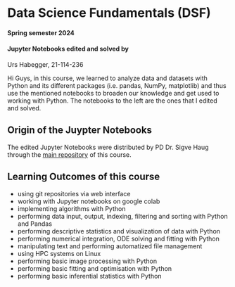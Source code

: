 # Data Science Fundamentals (DSF)
#### Spring semester 2024
#### Jupyter Notebooks edited and solved by
Urs Habegger, 21-114-236

Hi Guys, in this course, we learned to analyze data and datasets with Python and its different packages (i.e. pandas, NumPy, matplotlib) and thus use the mentioned notebooks to broaden our knowledge and get used to working with Python. The notebooks to the left are the ones that I edited and solved.

## Origin of the Juypter Notebooks
The edited Jupyter Notebooks were distributed by PD Dr. Sigve Haug through the [main repository](https://github.com/sigvehaug/DSF-DCBP) of this course.

## Learning Outcomes of this course
* using git repositories via web interface
* working with Jupyter notebooks on google colab
* implementing algorithms with Python
* performing data input, output, indexing, filtering and sorting with Python and Pandas
* performing descriptive statistics and visualization of data with Python
* performing numerical integration, ODE solving and fitting with Python
* manipulating text and performing automatized file management
* using HPC systems on Linux
* performing basic image processing with Python
* performing basic fitting and optimisation with Python
* performing basic inferential statistics with Python
